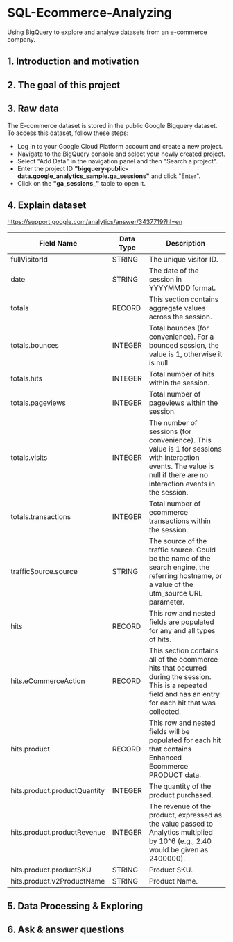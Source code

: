 # SQL-Ecommerce-Analyzing
Using BigQuery to explore and analyze datasets from an e-commerce company.

## 1. Introduction and motivation
## 2. The goal of this project
## 3. Raw data

The E-commerce dataset is stored in the public Google Bigquery dataset. To access this dataset, follow these steps:
- Log in to your Google Cloud Platform account and create a new project.
- Navigate to the BigQuery console and select your newly created project.
- Select "Add Data" in the navigation panel and then "Search a project".
- Enter the project ID **"bigquery-public-data.google_analytics_sample.ga_sessions"** and click "Enter".
- Click on the **"ga_sessions_"** table to open it.

## 4. Explain dataset
https://support.google.com/analytics/answer/3437719?hl=en

|  Field Name | Data Type | Description |
| --- | --- | --- |
fullVisitorId                   |	STRING  |	  The unique visitor ID.|
date	                          | STRING  |   The date of the session in YYYYMMDD format.|
totals	                        | RECORD  |	  This section contains aggregate values across the session.|
totals.bounces	                | INTEGER |	  Total bounces (for convenience). For a bounced session, the value is 1, otherwise it is null.|
totals.hits	                    | INTEGER | 	Total number of hits within the session.|
totals.pageviews	              | INTEGER |	  Total number of pageviews within the session.|
totals.visits	                  | INTEGER |	  The number of sessions (for convenience). This value is 1 for sessions with interaction events. The value is null if there are no interaction events in the session.
totals.transactions	            | INTEGER	|   Total number of ecommerce transactions within the session.|
trafficSource.source	          | STRING	|   The source of the traffic source. Could be the name of the search engine, the referring hostname, or a value of the utm_source URL parameter.|
hits	                          | RECORD	|   This row and nested fields are populated for any and all types of hits.|
hits.eCommerceAction	          | RECORD	|   This section contains all of the ecommerce hits that occurred during the session. This is a repeated field and has an entry for each hit that was collected.|
hits.product	                  | RECORD	|   This row and nested fields will be populated for each hit that contains Enhanced Ecommerce PRODUCT data.|
hits.product.productQuantity	  | INTEGER |	  The quantity of the product purchased.|
hits.product.productRevenue	    | INTEGER |	  The revenue of the product, expressed as the value passed to Analytics multiplied by 10^6 (e.g., 2.40 would be given as 2400000).|
hits.product.productSKU	        | STRING  |	  Product SKU.|
hits.product.v2ProductName	    | STRING  |	  Product Name.|

## 5. Data Processing & Exploring
## 6. Ask & answer questions


